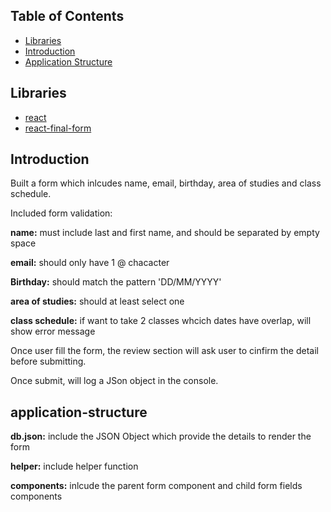 ## Table of Contents

- [Libraries](#requirementsprerequisites)
- [Introduction](#Introduction)
- [Application Structure](#application-structure)

## Libraries

- [react](https://github.com/facebook/react)
- [react-final-form](https://github.com/final-form/react-final-form)

## Introduction

Built a form which inlcudes name, email, birthday, area of studies and class schedule.

Included form validation:

**name:** must include last and first name, and should be separated by empty space

**email:** should only have 1 @ chacacter

**Birthday:** should match the pattern 'DD/MM/YYYY'

**area of studies:** should at least select one

**class schedule:** if want to take 2 classes whcich dates have overlap, will show error message

Once user fill the form, the review section will ask user to cinfirm the detail before submitting.

Once submit, will log a JSon object in the console.

## application-structure

**db.json:** include the JSON Object which provide the details to render the form

**helper:** include helper function

**components:** inlcude the parent form component and child form fields components
